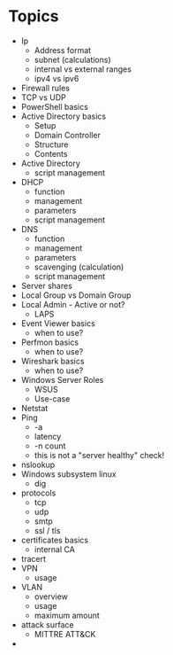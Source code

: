 # Topics
* Ip
  * Address format
  * subnet (calculations)
  * internal vs external ranges
  * ipv4 vs ipv6
* Firewall rules
* TCP vs UDP
* PowerShell basics
* Active Directory basics
  * Setup
  * Domain Controller
  * Structure
  * Contents
* Active Directory
  * script management
* DHCP
  * function
  * management
  * parameters
  * script management
* DNS
  * function
  * management
  * parameters
  * scavenging (calculation)
  * script management
* Server shares
* Local Group vs Domain Group
* Local Admin - Active or not?
  * LAPS
* Event Viewer basics
  * when to use?
* Perfmon basics
  * when to use?
* Wireshark basics
  * when to use?
* Windows Server Roles
  * WSUS
   * Use-case
* Netstat
* Ping
  * -a
  * latency
  * -n count
  * this is not a "server healthy" check!
* nslookup
* Windows subsystem linux
  * dig
* protocols
  * tcp
  * udp
  * smtp
  * ssl / tls
* certificates basics
  * internal CA
* tracert
* VPN
  * usage
* VLAN 
  * overview
  * usage
  * maximum amount
* attack surface
  * MITTRE ATT&CK
* 
